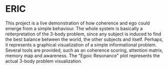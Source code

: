 # ERIC

This project is a live demonstration of how coherence and ego could emerge from a simple behaviour.
The whole system is basically a reiterpretation of the 3-body problem, since any subject is induced to find the best balance between the world, the other subjects and itself.
Perhaps, it represents a graphical visualization of a simple informational problem. Several tools are provided, such as an coherence scoring, attention matrix, memory map and awareness. The "Egoic Resonance" plot represents the actual 3-body problem visualization.

